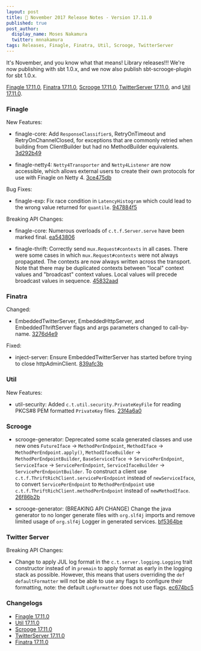 ```yaml
---
layout: post
title: 🍠 November 2017 Release Notes - Version 17.11.0
published: true
post_author:
  display_name: Moses Nakamura
  twitter: mnnakamura
tags: Releases, Finagle, Finatra, Util, Scrooge, TwitterServer
---
```


It's November, and you know what that means!  Library releases!!!  We're now publishing
with sbt 1.0.x, and we now also publish sbt-scrooge-plugin for sbt 1.0.x.

[Finagle 17.11.0][finagle], [Finatra 17.11.0][finatra], [Scrooge 17.11.0][scrooge], [TwitterServer 17.11.0][twitterserver], and [Util 17.11.0][util].

### Finagle ###

New Features:

  * finagle-core: Add `ResponseClassifier`s, RetryOnTimeout and RetryOnChannelClosed,
    for exceptions that are commonly retried when building from ClientBuilder but had
    no MethodBuilder equivalents. [3d292b49](https://github.com/twitter/finagle/commit/3d292b49e737538babb387ae39e6ee9124a641ed)

  * finagle-netty4: `Netty4Transporter` and `Netty4Listener` are now accessible, which
    allows external users to create their own protocols for use with Finagle on Netty 4.
    [3ce475db](https://github.com/twitter/finagle/commit/3ce475dbdb800a635bbed944139b9690418e09d9)

Bug Fixes:

  * finagle-exp: Fix race condition in `LatencyHistogram` which could lead to the wrong
    value returned for `quantile`. [947884f5](https://github.com/twitter/finagle/commit/947884f5ad9119eb9f985c60607927cc7bcafeb2)

Breaking API Changes:

  * finagle-core: Numerous overloads of `c.t.f.Server.serve` have been marked final.
    [ea543806](https://github.com/twitter/finagle/commit/ea5438067e4db78bf5177a1dcde67f19fa8c185b)

  * finagle-thrift: Correctly send `mux.Request#contexts` in all cases. There were some
    cases in which `mux.Request#contexts` were not always propagated. The contexts are
    now always written across the transport. Note that there may be duplicated contexts
    between "local" context values and "broadcast" context values. Local values will
    precede broadcast values in sequence. [45832aad](https://github.com/twitter/finagle/commit/45832aad31aa33e9bddbe18c9e721e825617a159)

### Finatra ###

Changed:

* EmbeddedTwitterServer, EmbeddedHttpServer, and EmbeddedThriftServer flags
  and args parameters changed to call-by-name. [3276d4e9](https://github.com/twitter/finatra/commit/3276d4e99739949af2a691a9966512e86dab7715)

Fixed:

* inject-server: Ensure EmbeddedTwitterServer has started before trying to
  close httpAdminClient. [839afc3b](https://github.com/twitter/finatra/commit/839afc3b54a047185b6606e5ea5b39bb365e1c17)

### Util ###

New Features:

  * util-security: Added `c.t.util.security.PrivateKeyFile` for reading PKCS#8
    PEM formatted `PrivateKey` files. [23f4a6a0](https://github.com/twitter/util/commit/23f4a6a049c55121a4cda34be3b947f3ea4bfc46)

### Scrooge ###

* scrooge-generator: Deprecated some scala generated classes and use new ones
    `FutureIface`         -> `MethodPerEndpoint`,
    `MethodIface`         -> `MethodPerEndpoint.apply()`,
    `MethodIfaceBuilder`  -> `MethodPerEndpointBuilder`,
    `BaseServiceIface`    -> `ServicePerEndpoint`,
    `ServiceIface`        -> `ServicePerEndpoint`,
    `ServiceIfaceBuilder` -> `ServicePerEndpointBuilder`.
  To construct a client use `c.t.f.ThriftRichClient.servicePerEndpoint` instead of
  `newServiceIface`, to convert `ServicePerEndpoint` to `MethodPerEndpoint` use
  `c.t.f.ThriftRichClient.methodPerEndpoint` instead of `newMethodIface`. [26f86b2b](https://github.com/twitter/scrooge/commit/26f86b2b2ad31a6253af3659c12b587ff86ca6b6)

* scrooge-generator: (BREAKING API CHANGE) Change the java generator to no longer
  generate files with `org.slf4j` imports and remove limited usage of `org.slf4j`
  Logger in generated services. [bf5364be](https://github.com/twitter/scrooge/commit/bf5364be4aa0300276336fb2d5bdd3e3e44d7efe)

### Twitter Server ###

Breaking API Changes:

  * Change to apply JUL log format in the `c.t.server.logging.Logging` trait
    constructor instead of in `premain` to apply format as early in the logging
    stack as possible. However, this means that users overriding the
    `def defaultFormatter` will not be able to use any flags to configure their
    formatting, note: the default `LogFormatter` does not use flags.
    [ec674bc5](https://github.com/twitter/twitter-server/commit/ec674bc5b970ffcb267f19b951e28a33ee70ba7c)

### Changelogs ###

* [Finagle 17.11.0][finagle]
* [Util 17.11.0][util]
* [Scrooge 17.11.0][scrooge]
* [TwitterServer 17.11.0][twitterserver]
* [Finatra 17.11.0][finatra]

[finagle]: https://github.com/twitter/finagle/blob/finagle-17.11.0/CHANGES
[util]: https://github.com/twitter/util/blob/util-17.11.0/CHANGES
[scrooge]: https://github.com/twitter/scrooge/blob/scrooge-17.11.0/CHANGES
[twitterserver]: https://github.com/twitter/twitter-server/blob/twitter-server-17.11.0/CHANGES
[finatra]: https://github.com/twitter/finatra/blob/finatra-17.11.0/CHANGELOG.md